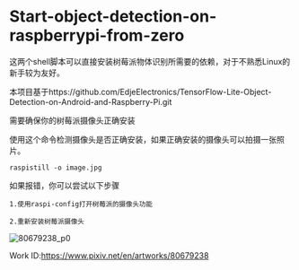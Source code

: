 # Start-object-detection-on-raspberrypi-from-zero

这两个shell脚本可以直接安装树莓派物体识别所需要的依赖，对于不熟悉Linux的新手较为友好。

本项目基于https://github.com/EdjeElectronics/TensorFlow-Lite-Object-Detection-on-Android-and-Raspberry-Pi.git

需要确保你的树莓派摄像头正确安装

使用这个命令检测摄像头是否正确安装，如果正确安装的摄像头可以拍摄一张照片。

```
raspistill -o image.jpg
```

如果报错，你可以尝试以下步骤

```
1.使用raspi-config打开树莓派的摄像头功能
```
```
2.重新安装树莓派摄像头
```

![80679238_p0](https://user-images.githubusercontent.com/69574926/143894069-e2ff5aff-ff99-4c27-9b6c-8896b6dd267b.jpg)

Work ID:https://www.pixiv.net/en/artworks/80679238





